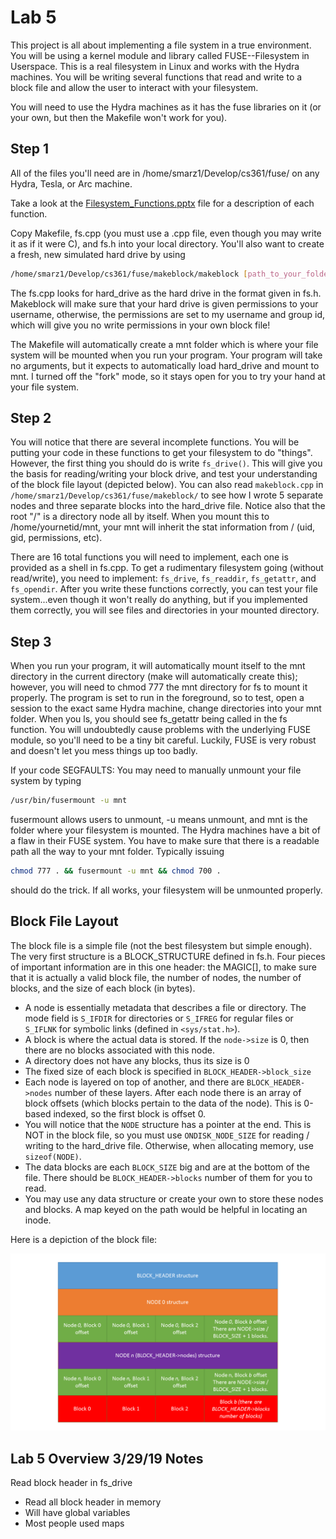 # Lab 5

This project is all about implementing a file system in a true environment. You will be using a kernel module and library called FUSE--Filesystem in Userspace. This is a real filesystem in Linux and works with the Hydra machines. You will be writing several functions that read and write to a block file and allow the user to interact with your filesystem.

You will need to use the Hydra machines as it has the fuse libraries on it (or your own, but then the Makefile won't work for you).

## Step 1

All of the files you'll need are in /home/smarz1/Develop/cs361/fuse/ on any Hydra, Tesla, or Arc machine.

Take a look at the [Filesystem_Functions.pptx](Filesystem_Functions.pptx) file for a description of each function.

Copy Makefile, fs.cpp (you must use a .cpp file, even though you may write it as if it were C), and fs.h into your local directory. You'll also want to create a fresh, new simulated hard drive by using

```bash
/home/smarz1/Develop/cs361/fuse/makeblock/makeblock [path_to_your_folder]/hard_drive
```

The fs.cpp looks for hard_drive as the hard drive in the format given in fs.h. Makeblock will make sure that your hard drive is given permissions to your username, otherwise, the permissions are set to my username and group id, which will give you no write permissions in your own block file!

The Makefile will automatically create a mnt folder which is where your file system will be mounted when you run your program. Your program will take no arguments, but it expects to automatically load hard_drive and mount to mnt. I turned off the "fork" mode, so it stays open for you to try your hand at your file system.

## Step 2

You will notice that there are several incomplete functions. You will be putting your code in these functions to get your filesystem to do "things". However, the first thing you should do is write `fs_drive()`. This will give you the basis for reading/writing your block drive, and test your understanding of the block file layout (depicted below). You can also read `makeblock.cpp` in `/home/smarz1/Develop/cs361/fuse/makeblock/` to see how I wrote 5 separate nodes and three separate blocks into the hard_drive file. Notice also that the root "/" is a directory node all by itself. When you mount this to /home/yournetid/mnt, your mnt will inherit the stat information from / (uid, gid, permissions, etc).

There are 16 total functions you will need to implement, each one is provided as a shell in fs.cpp. To get a rudimentary filesystem going (without read/write), you need to implement: `fs_drive`, `fs_readdir`, `fs_getattr`, and `fs_opendir`. After you write these functions correctly, you can test your file system...even though it won't really do anything, but if you implemented them correctly, you will see files and directories in your mounted directory.

## Step 3

When you run your program, it will automatically mount itself to the mnt directory in the current directory (make will automatically create this); however, you will need to chmod 777 the mnt directory for fs to mount it properly. The program is set to run in the foreground, so to test, open a session to the exact same Hydra machine, change directories into your mnt folder. When you ls, you should see fs_getattr being called in the fs function. You will undoubtedly cause problems with the underlying FUSE module, so you'll need to be a tiny bit careful. Luckily, FUSE is very robust and doesn't let you mess things up too badly.

If your code SEGFAULTS: You may need to manually unmount your file system by typing

```bash
/usr/bin/fusermount -u mnt
```

fusermount allows users to unmount, -u means unmount, and mnt is the folder where your filesystem is mounted. The Hydra machines have a bit of a flaw in their FUSE system. You have to make sure that there is a readable path all the way to your mnt folder. Typically issuing

```bash
chmod 777 . && fusermount -u mnt && chmod 700 .
```

should do the trick. If all works, your filesystem will be unmounted properly.

## Block File Layout

The block file is a simple file (not the best filesystem but simple enough). The very first structure is a BLOCK_STRUCTURE defined in fs.h. Four pieces of important information are in this one header: the MAGIC[], to make sure that it is actually a valid block file, the number of nodes, the number of blocks, and the size of each block (in bytes).


- A node is essentially metadata that describes a file or directory. The mode field is `S_IFDIR` for directories or `S_IFREG` for regular files or `S_IFLNK` for symbolic links (defined in `<sys/stat.h>`).
- A block is where the actual data is stored. If the `node->size` is 0, then there are no blocks associated with this node.
- A directory does not have any blocks, thus its size is 0
- The fixed size of each block is specified in `BLOCK_HEADER->block_size`
- Each node is layered on top of another, and there are `BLOCK_HEADER->nodes` number of these layers. After each node there is an array of block offsets (which blocks pertain to the data of the node). This is 0-based indexed, so the first block is offset 0.
- You will notice that the `NODE` structure has a pointer at the end. This is NOT in the block file, so you must use `ONDISK_NODE_SIZE` for reading / writing to the hard_drive file. Otherwise, when allocating memory, use `sizeof(NODE)`.
- The data blocks are each `BLOCK_SIZE` big and are at the bottom of the file. There should be `BLOCK_HEADER->blocks` number of them for you to read.
- You may use any data structure or create your own to store these nodes and blocks. A map keyed on the path would be helpful in locating an inode.

Here is a depiction of the block file:

![](BlockLayout.png)

## Lab 5 Overview 3/29/19 Notes

Read block header in fs_drive
- Read all block header in memory
- Will have global variables
- Most people used maps

